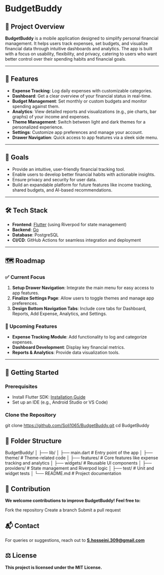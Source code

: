 # BudgetBuddy

## 📖 Project Overview
**BudgetBuddy** is a mobile application designed to simplify personal financial management. It helps users track expenses, set budgets, and visualize financial data through intuitive dashboards and analytics. The app is built with a focus on usability, flexibility, and privacy, catering to users who want better control over their spending habits and financial goals.

---

## 🌟 Features
- **Expense Tracking**: Log daily expenses with customizable categories.
- **Dashboard**: Get a clear overview of your financial status in real-time.
- **Budget Management**: Set monthly or custom budgets and monitor spending against them.
- **Analytics**: View detailed reports and visualizations (e.g., pie charts, bar graphs) of your income and expenses.
- **Theme Management**: Switch between light and dark themes for a personalized experience.
- **Settings**: Customize app preferences and manage your account.
- **Drawer Navigation**: Quick access to app features via a sleek side menu.

---

## 🎯 Goals
- Provide an intuitive, user-friendly financial tracking tool.
- Enable users to develop better financial habits with actionable insights.
- Ensure privacy and security for user data.
- Build an expandable platform for future features like income tracking, shared budgets, and AI-based recommendations.

---

## 🛠️ Tech Stack
- **Frontend**: [Flutter](https://flutter.dev) (using Riverpod for state management)
- **Backend**: [Go](https://go.dev)
- **Database**: PostgreSQL
- **CI/CD**: GitHub Actions for seamless integration and deployment

---

## 🗺️ Roadmap
### ✅ Current Focus
1. **Setup Drawer Navigation**: Integrate the main menu for easy access to app features.
2. **Finalize Settings Page**: Allow users to toggle themes and manage app preferences.
3. **Design Bottom Navigation Tabs**: Include core tabs for Dashboard, Reports, Add Expense, Analytics, and Settings.

### 🚧 Upcoming Features
- **Expense Tracking Module**: Add functionality to log and categorize expenses.
- **Dashboard Development**: Display key financial metrics.
- **Reports & Analytics**: Provide data visualization tools.

---

## 🚀 Getting Started

### Prerequisites
- Install Flutter SDK: [Installation Guide](https://flutter.dev/docs/get-started/install)
- Set up an IDE (e.g., Android Studio or VS Code)

### Clone the Repository
git clone https://github.com/Soli1065/BudgetBuddy.git
cd BudgetBuddy


## 📂 Folder Structure

BudgetBuddy/
│
├── lib/
│   ├── main.dart          # Entry point of the app
│   ├── theme/             # Theme-related code
│   ├── features/          # Core features like expense tracking and analytics
│   ├── widgets/           # Reusable UI components
│   ├── providers/         # State management and Riverpod logic
│
├── test/                  # Unit and widget tests
│
└── README.md              # Project documentation

## 🤝 Contribution
**We welcome contributions to improve BudgetBuddy! Feel free to:**

Fork the repository
Create a branch
Submit a pull request


## 📬 Contact
For queries or suggestions, reach out to **S.hosseini.309@gmail.com**

## ⚖️ License
**This project is licensed under the MIT License.**

